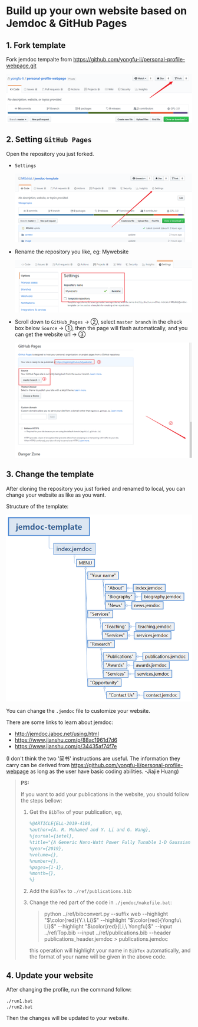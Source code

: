 

# Build up your own website based on Jemdoc & GitHub Pages



## 1. Fork template

Fork jemdoc tempalte from https://github.com/yongfu-li/personal-profile-webpage.git

![image-20200323150759566](./image/README/image-20200323150759566.png)

## 2. Setting `GitHub Pages`

Open the repository you just forked.

- `Settings`  

  ![image-20200323145950184](./image/README/image-20200323145950184.png)

- Rename the repository you like, eg: Mywebsite

  ![image-20200323150318269](./image/README/image-20200323150318269.png)

- Scroll down to `GitHub Pages` -> ②, select `master branch` in the check box below `Source` -> ①, then the page will flash automatically, and you can get the website url -> ③

  ![image-20200323150526799](./image/README/image-20200323150526799.png)

## 3. Change the template

After cloning the repository you just forked and renamed to local, you can change your website as like as you want.

Structure of the template:

![image-20200323155328672](./image/README/image-20200323155328672.png)

You can change the `.jemdoc` file to customize your website. 

There are some links to learn about jemdoc:

- http://jemdoc.jaboc.net/using.html
- https://www.jianshu.com/p/88ac1961d7d6 
- https://www.jianshu.com/p/34435af74f7e

(I don't think the two '简书' instructions are useful. The information they carry can be derived from https://github.com/yongfu-li/personal-profile-webpage as long as the user have basic coding abilities. -Jiajie Huang)

> **PS:**
>
> If you want to add your publications in the website, you should follow the steps bellow:
>
> 1. Get the `BibTex` of your publication, eg, 
>
>    ```latex
>    %@ARTICLE{ELL-2019-4180,
>    %author={A. R. Mohamed and Y. Li and G. Wang},
>    %journal={ietel},
>    %title="{A Generic Nano-Watt Power Fully Tunable 1-D Gaussian Kernel Circuit for Neural Network}",
>    %year={2019},
>    %volume={},
>    %number={},
>    %pages={1-1},
>    %month={},
>    %}
>    ```
>
> 2. Add the `BibTex` to `./ref/publications.bib`
>
> 3. Change the red part of the code in `./jemdoc/makefile.bat`:
>
>    > python ../ref/bibconvert.py --suffix web --highlight "$\color{red}{Y.\ Li}$" --highlight "$\color{red}{Yongfu\ Li}$" --highlight "$\color{red}{Li,\ Yongfu}$" --input ../ref/Top.bib --input ../ref/publications.bib --header publications_header.jemdoc > publications.jemdoc
>
>    this operation will highlight your name in `BibTex` automatically, and the format of your name will be given in the above code.



## 4. Update your website

After changing the profile, run the command follow:

```shell
./run1.bat
./run2.bat
```

Then the changes will be updated to your website.


